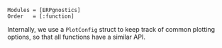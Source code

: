 ```@autodocs
Modules = [ERPgnostics]
Order   = [:function]
```

Internally, we use a `PlotConfig` struct to keep track of common plotting options, so that all functions have a similar API.